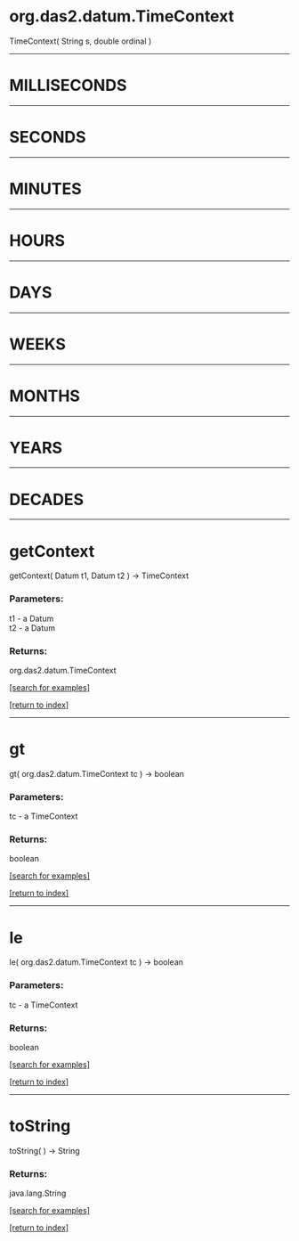 # org.das2.datum.TimeContext
TimeContext( String s, double ordinal )


***
<a name="MILLISECONDS"></a>
# MILLISECONDS



***
<a name="SECONDS"></a>
# SECONDS



***
<a name="MINUTES"></a>
# MINUTES



***
<a name="HOURS"></a>
# HOURS



***
<a name="DAYS"></a>
# DAYS



***
<a name="WEEKS"></a>
# WEEKS



***
<a name="MONTHS"></a>
# MONTHS



***
<a name="YEARS"></a>
# YEARS



***
<a name="DECADES"></a>
# DECADES



***
<a name="getContext"></a>
# getContext
getContext( Datum t1, Datum t2 ) &rarr; TimeContext



### Parameters:
t1 - a Datum
<br>t2 - a Datum

### Returns:
org.das2.datum.TimeContext


<a href="https://github.com/autoplot/dev/search?q=getContext&unscoped_q=getContext">[search for examples]</a>

<a href="https://github.com/autoplot/documentation/blob/master/javadoc/index-all.md">[return to index]</a>

***
<a name="gt"></a>
# gt
gt( org.das2.datum.TimeContext tc ) &rarr; boolean



### Parameters:
tc - a TimeContext

### Returns:
boolean


<a href="https://github.com/autoplot/dev/search?q=gt&unscoped_q=gt">[search for examples]</a>

<a href="https://github.com/autoplot/documentation/blob/master/javadoc/index-all.md">[return to index]</a>

***
<a name="le"></a>
# le
le( org.das2.datum.TimeContext tc ) &rarr; boolean



### Parameters:
tc - a TimeContext

### Returns:
boolean


<a href="https://github.com/autoplot/dev/search?q=le&unscoped_q=le">[search for examples]</a>

<a href="https://github.com/autoplot/documentation/blob/master/javadoc/index-all.md">[return to index]</a>

***
<a name="toString"></a>
# toString
toString(  ) &rarr; String



### Returns:
java.lang.String


<a href="https://github.com/autoplot/dev/search?q=toString&unscoped_q=toString">[search for examples]</a>

<a href="https://github.com/autoplot/documentation/blob/master/javadoc/index-all.md">[return to index]</a>

